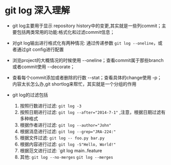 # git log 深入理解

- git log主要用于显示 repository history中的变更,其实就是一些列commit；主要包括两类常用的功能:格式化和过滤commit信息；
- 对git log输出进行格式化有两种情况: 通过传递参数 `git log --oneline`，或者通过git config进行配置
- 浏览project的大概情况的时候使用 --oneline；查看commit属于那些branch或者commit使用 --decorate；
- 查看每个commit添加或者删除的行数 --stat；查看具体的change使用 -p；内容太长怎么办,git shortlog来帮忙，其实就是一个分组的作用

- git log的过滤包括
    1. 按照行数进行过滤: `git log -3` 
    2. 按照日期进行过滤: `git log --after="2014-7-1"` ,注意，根据日期过滤有多种格式
    3. 根据作者进行过滤: `git log --author="John"`
    4. 根据消息进行过滤: `git log --grep="JRA-224:"`
    5. 根据文件过滤: `git log -- foo.py bar.py`
    6. 根据内容进行过滤: `git log -S"Hello, World!"`
    7. 根据范文进行过滤: `git log main..feature
    8. 其他: `git log --no-merges` `git log --merges`